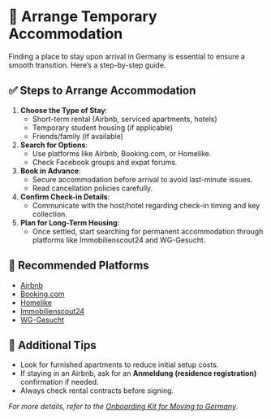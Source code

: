 # 🏡 Arrange Temporary Accommodation

Finding a place to stay upon arrival in Germany is essential to ensure a smooth transition. Here’s a step-by-step guide.

## ✅ Steps to Arrange Accommodation
1. **Choose the Type of Stay**:
   - Short-term rental (Airbnb, serviced apartments, hotels)
   - Temporary student housing (if applicable)
   - Friends/family (if available)
2. **Search for Options**:
   - Use platforms like Airbnb, Booking.com, or Homelike.
   - Check Facebook groups and expat forums.
3. **Book in Advance**:
   - Secure accommodation before arrival to avoid last-minute issues.
   - Read cancellation policies carefully.
4. **Confirm Check-in Details**:
   - Communicate with the host/hotel regarding check-in timing and key collection.
5. **Plan for Long-Term Housing**:
   - Once settled, start searching for permanent accommodation through platforms like Immobilienscout24 and WG-Gesucht.

## 📌 Recommended Platforms
- [Airbnb](https://www.airbnb.com/)
- [Booking.com](https://www.booking.com/)
- [Homelike](https://www.thehomelike.com/)
- [Immobilienscout24](https://www.immobilienscout24.de/)
- [WG-Gesucht](https://www.wg-gesucht.de/)

## 📜 Additional Tips
- Look for furnished apartments to reduce initial setup costs.
- If staying in an Airbnb, ask for an **Anmeldung (residence registration)** confirmation if needed.
- Always check rental contracts before signing.

_For more details, refer to the [Onboarding Kit for Moving to Germany](../Germany_Onboarding_Kit.md)_.
